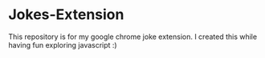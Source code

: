 # Jokes-Extension
This repository is for my google chrome joke extension.
I created this while having fun exploring javascript :)
